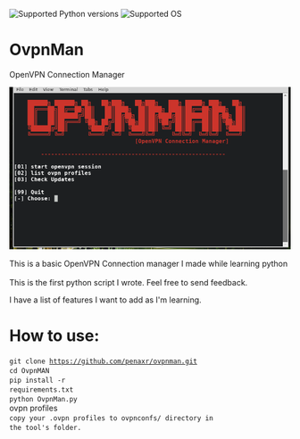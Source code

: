![Supported Python versions](https://img.shields.io/badge/python-2.7-blue.svg)
![Supported OS](https://img.shields.io/badge/Supported%20OS-Linux-yellow.svg)

# OvpnMan
OpenVPN Connection Manager

<a target="_blank" href="https://raw.githubusercontent.com/penaxr/OvpnMan/master/screen.png"><img src="https://raw.githubusercontent.com/penaxr/OvpnMan/master/screen.png"/></a>

This is a basic OpenVPN Connection manager I made while learning python<br /><br />
This is the first python script I wrote. Feel free to send feedback.<br />

I have a list of features I want to add as I'm learning.

# How to use:

<code>git clone https://github.com/penaxr/ovpnman.git</code><br />
<code>cd OvpnMAN</code><br />
<code>pip install -r requirements.txt</code><br />
<code>python OvpnMan.py</code><br />
ovpn profiles<br />
<code>copy your .ovpn profiles to ovpnconfs/ directory in the tool's folder.</code>
